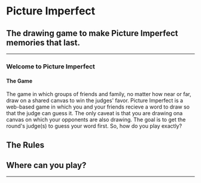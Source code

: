 # Picture Imperfect
## The drawing game to make Picture Imperfect memories that last.

---------

### Welcome to Picture Imperfect

#### The Game
The game in which groups of friends and family, no matter how near or far, draw on a shared canvas to win the judges' favor. Picture Imperfect is a web-based game in which you and your friends recieve a word to draw so that the judge can guess it. The only caveat is that you are drawing ona canvas on which your opponents are also drawing. The goal is to get the round's judge(s) to guess your word first. So, how do you play exactly?

## The Rules
## Where can you play?
---------
